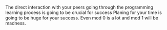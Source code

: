 The direct interaction with your peers going through the programming learning process is going to be crucial for success
Planing for your time is going to be huge for your success. Even mod 0 is a lot and mod 1 will be madness. 
